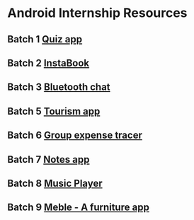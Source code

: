 # Android Internship Resources

## Batch 1  [Quiz app](https://github.com/Apsareena/AADProject_QuizApp)
## Batch 2  [InstaBook]()
## Batch 3  [Bluetooth chat]()
## Batch 5  [Tourism app](https://github.com/ReshmaMadala/Indian-Touristry/tree/master/TourismGuide)
## Batch 6  [Group expense tracer]()
## Batch 7  [Notes app](https://github.com/Shreya-0801/Final_Project)
## Batch 8  [Music Player]()
## Batch 9  [Meble - A furniture app](https://drive.google.com/file/d/1Mhw4P3Y5b3ohUUjrvoo_Uk1VMcNVjoZ7/view?usp=sharing)
